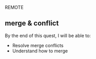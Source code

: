 REMOTE
## merge & conflict

By the end of this quest, I will be able to:
- Resolve merge conflicts
- Understand how to merge
